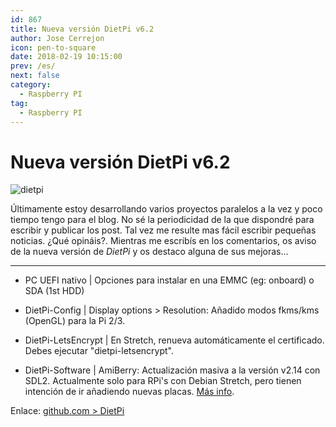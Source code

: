 ```yaml
---
id: 867
title: Nueva versión DietPi v6.2
author: Jose Cerrejon
icon: pen-to-square
date: 2018-02-19 10:15:00
prev: /es/
next: false
category:
  - Raspberry PI
tag:
  - Raspberry PI
---
```


# Nueva versión DietPi v6.2

![dietpi](/images/2018/02/dietpi.png)

Últimamente estoy desarrollando varios proyectos paralelos a la vez y poco tiempo tengo para el blog. No sé la periodicidad de la que dispondré para escribir y publicar los post. Tal vez me resulte mas fácil escribir pequeñas noticias. ¿Qué opináis?. Mientras me escribís en los comentarios, os aviso de la nueva versión de *DietPi* y os destaco alguna de sus mejoras...

- - -

* PC UEFI nativo | Opciones para instalar en una EMMC (eg: onboard) o SDA (1st HDD)

* DietPi-Config | Display options > Resolution: Añadido modos fkms/kms (OpenGL) para la Pi 2/3.

* DietPi-LetsEncrypt | En Stretch, renueva automáticamente el certificado. Debes ejecutar "dietpi-letsencrypt".

* DietPi-Software | AmiBerry: Actualización masiva a la versión v2.14 con SDL2. Actualmente solo para RPi's con Debian Stretch, pero tienen intención de ir añadiendo nuevas placas. [Más info](http://dietpi.com/phpbb/viewtopic.php?f=8&t=5&p=64#p64).

Enlace: [github.com > DietPi](https://github.com/Fourdee/DietPi/pull/1532#issue-169843265)